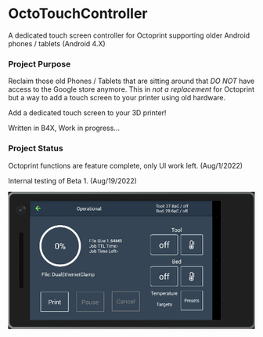 # OctoTouchController
A dedicated touch screen controller for Octoprint supporting older Android phones / tablets (Android 4.X) 

### Project Purpose
Reclaim those old Phones / Tablets that are sitting around that *DO NOT* have access to the Google store anymore. 
This in *not a replacement* for Octoprint but a way to add a touch screen to your printer using old hardware.

Add a dedicated touch screen to your 3D printer!

Written in B4X, Work in progress... 

### Project Status
Octoprint functions are feature complete, only UI work left. (Aug/1/2022)

Internal testing of Beta 1. (Aug/19/2022)

![](./github_pics/print.jpg?raw=true "Printing")  
